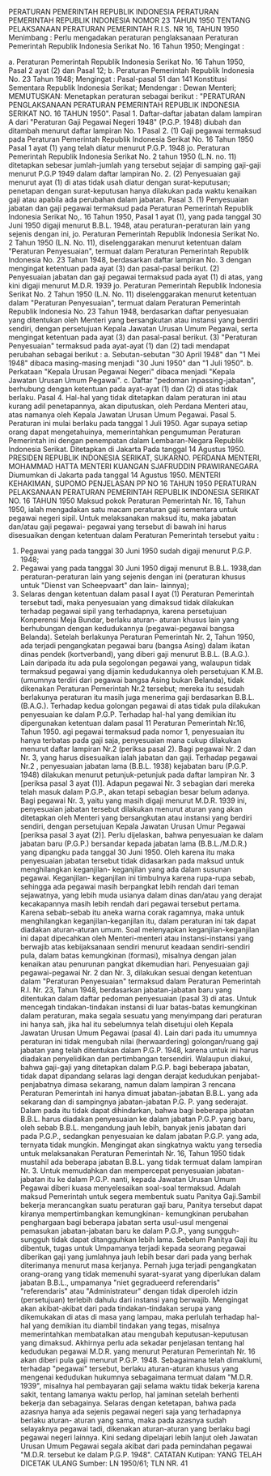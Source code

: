  PERATURAN PEMERINTAH REPUBLIK INDONESIA PERATURAN PEMERINTAH REPUBLIK INDONESIA NOMOR 23 TAHUN 1950 TENTANG PELAKSANAAN PERATURAN PEMERINTAH R.I.S. NR 16, TAHUN 1950
Menimbang :
 Perlu mengadakan peraturan penglaksanaan Peraturan Pemerintah Republik Indonesia Serikat No. 16 Tahun 1950;
Mengingat :

a. Peraturan Pemerintah Republik Indonesia Serikat No. 16 Tahun 1950, Pasal 2 ayat (2) dan Pasal 12;
b. Peraturan Pemerintah Republik Indonesia No. 23 Tahun 1948;
Mengingat :
 Pasal-pasal 51 dan 141 Konstitusi Sementara Republik Indonesia Serikat; Mendengar : Dewan Menteri;
MEMUTUSKAN:
 Menetapkan peraturan sebagai berikut : "PERATURAN PENGLAKSANAAN PERATURAN PEMERINTAH REPUBLIK INDONESIA SERIKAT NO. 16 TAHUN 1950". Pasal 1. Daftar-daftar jabatan dalam lampiran A dari "Peraturan Gaji Pegawai Negeri 1948" (P.G.P. 1948) diubah dan ditambah menurut daftar lampiran No. 1 Pasal 2.
(1) Gaji pegawai termaksud pada Peraturan Pemerintah Republik Indonesia Serikat No. 16 Tahun 1950 Pasal 1 ayat (1) yang telah diatur menurut P.G.P. 1948 jo. Peraturan Pemerintah Republik Indonesia Serikat No. 2 tahun 1950 (L.N. no. 11) ditetapkan sebesar jumlah-jumlah yang tersebut sejajar di samping gaji-gaji menurut P.G.P 1949 dalam daftar lampiran No. 2.
(2) Penyesuaian gaji menurut ayat (1) di atas tidak usah diatur dengan surat-keputusan; penetapan dengan surat-keputusan hanya dilakukan pada waktu kenaikan gaji atau apabila ada perubahan dalam jabatan. Pasal 3.
(1) Penyesuaian jabatan dan gaji pegawai termaksud pada Peraturan Pemerintah Republik Indonesia Serikat No,. 16 Tahun 1950, Pasal 1 ayat (1), yang pada tanggal 30 Juni 1950 digaji menurut B.B.L. 1948, atau peraturan-peraturan lain yang sejenis dengan ini, jo. Peraturan Pemerintah Republik Indonesia Serikat No. 2 Tahun 1950 (L.N. No. 11), diselenggarakan menurut ketentuan dalam "Peraturan Penyesuaian", termuat dalam Peraturan Pemerintah Republik Indonesia No. 23 Tahun 1948, berdasarkan daftar lampiran No. 3 dengan mengingat ketentuan pada ayat (3) dan pasal-pasal berikut.
(2) Penyesuaian jabatan dan gaji pegawai termaksud pada ayat (1) di atas, yang kini digaji menurut M.D.R. 1939 jo. Peraturan Pemerintah Republik Indonesia Serikat No. 2 Tahun 1950 (L.N. No. 11) diselenggarakan menurut ketentuan dalam "Peraturan Penyesuaian", termuat dalam Peraturan Pemerintah Republik Indonesia No. 23 Tahun 1948, berdasarkan daftar penyesuaian yang ditentukan oleh Menteri yang bersangkutan atau instansi yang berdiri sendiri, dengan persetujuan Kepala Jawatan Urusan Umum Pegawai, serta mengingat ketentuan pada ayat (3) dan pasal-pasal berikut.
(3) "Peraturan Penyesuaian" termaksud pada ayat-ayat (1) dan (2) tadi mendapat perubahan sebagai berikut :
a. Sebutan-sebutan "30 April 1948" dan "1 Mei 1948" dibaca masing-masing menjadi "30 Juni 1950" dan "1 Juli 1950".
b. Perkataan "Kepala Urusan Pegawai Negeri" dibaca menjadi "Kepala Jawatan Urusan Umum Pegawai".
c. Daftar "pedoman inpassing-jabatan", berhubung dengan ketentuan pada ayat-ayat (1) dan (2) di atas tidak berlaku. Pasal 4. Hal-hal yang tidak ditetapkan dalam peraturan ini atau kurang adil penetapannya, akan diputuskan, oleh Perdana Menteri atau, atas namanya oleh Kepala Jawatan Urusan Umum Pegawai. Pasal 5. Peraturan ini mulai berlaku pada tanggal 1 Juli 1950. Agar supaya setiap orang dapat mengetahuinya, memerintahkan pengumuman Peraturan Pemerintah ini dengan penempatan dalam Lembaran-Negara Republik Indonesia Serikat. Ditetapkan di Jakarta Pada tanggal 14 Agustus 1950. PRESIDEN REPUBLIK INDONESIA SERIKAT, SUKARNO. PERDANA MENTERI, MOHAMMAD HATTA MENTERI KUANGAN SJAFRUDDIN PRAWIRANEGARA Diumumkan di Jakarta pada tanggal 14 Agustus 1950. MENTERI KEHAKIMAN, SUPOMO PENJELASAN PP NO 16 TAHUN 1950 PERATURAN PELAKSANAAN PERATURAN PEMERINTAH REPUBLIK INDONESIA SERIKAT NO. 16 TAHUN 1950 Maksud pokok Peraturan Pemerintah Nr. 16, Tahun 1950, ialah mengadakan satu macam peraturan gaji sementara untuk pegawai negeri sipil. Untuk melaksanakan maksud itu, maka jabatan dan/atau gaji pegawai- pegawai yang tersebut di bawah ini harus disesuaikan dengan ketentuan dalam Peraturan Pemerintah tersebut yaitu :
1. Pegawai yang pada tanggal 30 Juni 1950 sudah digaji menurut P.G.P. 1948;
2. Pegawai yang pada tanggal 30 Juni 1950 digaji menurut B.B.L. 1938,dan peraturan-peraturan lain yang sejenis dengan ini (peraturan khusus untuk "Dienst van Scheepvaart" dan lain- lainnya);
1939. Selaras dengan ketentuan dalam pasal I ayat (1) Peraturan Pemerintah tersebut tadi, maka penyesuaian yang dimaksud tidak dilakukan terhadap pegawai sipil yang terhadapnya, karena persetujuan Konperensi Meja Bundar, berlaku aturan- aturan khusus lain yang berhubungan dengan kedudukannya (pegawai-pegawai bangsa Belanda). Setelah berlakunya Peraturan Pemerintah Nr. 2, Tahun 1950, ada terjadi pengangkatan pegawai baru (bangsa Asing) dalam ikatan dinas pendek (kortverband), yang diberi gaji menurut B.B.L. (B.A.G.). Lain daripada itu ada pula segolongan pegawai yang, walaupun tidak termaksud pegawai yang dijamin kedudukannya oleh persetujuan K.M.B. (umumnya terdiri dari pegawai bangsa Asing bukan Belanda), tidak dikenakan Peraturan Pemerintah Nr.2 tersebut; mereka itu sesudah berlakunya peraturan itu masih juga menerima gaji berdasarkan B.B.L. (B.A.G.). Terhadap kedua golongan pegawai di atas tidak pula dilakukan penyesuaian ke dalam P.G.P. Terhadap hal-hal yang demikian itu dipergunakan ketentuan dalam pasal 11 Peraturan Pemerintah Nr.16, Tahun 1950. agi pegawai termaksud pada nomor 1, penyesuaian itu hanya terbatas pada gaji saja, penyesuaian mana cukup dilakukan menurut daftar lampiran Nr.2 (periksa pasal 2). Bagi pegawai Nr. 2 dan Nr. 3, yang harus disesuaikan ialah jabatan dan gaji. Terhadap pegawai Nr.2 , penyesuaian jabatan lama (B.B.L. 1938) kejabatan baru (P.G.P. 1948) dilakukan menurut petunjuk-petunjuk pada daftar lampiran Nr. 3 [periksa pasal 3 ayat (1)]. Adapun pegawai Nr. 3 sebagian dari mereka telah masuk dalam P.G.P., akan tetapi sebagian besar belum adanya. Bagi pegawai Nr. 3, yaitu yang masih digaji menurut M.D.R. 1939 ini, penyesuaian jabatan tersebut dilakukan menurut aturan yang akan ditetapkan oleh Menteri yang bersangkutan atau instansi yang berdiri sendiri, dengan persetujuan Kepala Jawatan Urusan Umur Pegawai [periksa pasal 3 ayat (2)]. Perlu dijelaskan, bahwa penyesuaian ke dalam jabatan baru (P.G.P.) bersandar kepada jabatan lama (B.B.L./M.D.R.) yang dipangku pada tanggal 30 Juni 1950. Oleh karena itu maka penyesuaian jabatan tersebut tidak didasarkan pada maksud untuk menghilangkan keganjilan- keganjilan yang ada dalam susunan pegawai. Keganjilan- keganjilan ini timbulnya karena rupa-rupa sebab, sehingga ada pegawai masih berpangkat lebih rendah dari teman sejawatnya, yang lebih muda usianya dalam dinas dan/atau yang derajat kecakapannya masih lebih rendah dari pegawai tersebut pertama. Karena sebab-sebab itu aneka warna corak ragamnya, maka untuk menghilangkan keganjilan-keganjilan itu, dalam peraturan ini tak dapat diadakan aturan-aturan umum. Soal melenyapkan keganjilan-keganjilan ini dapat dipecahkan oleh Menteri-menteri atau instansi-instansi yang berwajib atas kebijaksanaan sendiri menurut keadaan sendiri-sendiri pula, dalam batas kemungkinan (formasi), misalnya dengan jalan kenaikan atau penurunan pangkat dikemudian hari. Penyesuaian gaji pegawai-pegawai Nr. 2 dan Nr. 3, dilakukan sesuai dengan ketentuan dalam "Peraturan Penyesuaian" termaksud dalam Peraturan Pemerintah R.I. Nr. 23, Tahun 1948, berdasarkan jabatan-jabatan baru yang ditentukan dalam daftar pedoman penyesuaian (pasal 3) di atas. Untuk mencegah tindakan-tindakan instansi di luar batas-batas kemungkinan dalam peraturan, maka segala sesuatu yang menyimpang dari peraturan ini hanya sah, jika hal itu sebelumnya telah disetujui oleh Kepala Jawatan Urusan Umum Pegawai (pasal 4). Lain dari pada itu umumnya peraturan ini tidak mengubah nilai (herwaardering) golongan/ruang gaji jabatan yang telah ditentukan dalam P.G.P. 1948, karena untuk ini harus diadakan penyelidikan dan pertimbangan tersendiri. Walaupun diakui, bahwa gaji-gaji yang ditetapkan dalam P.G.P. bagi beberapa jabatan, tidak dapat dipandang selaras lagi dengan derajat kedudukan penjabat-penjabatnya dimasa sekarang, namun dalam lampiran 3 rencana Peraturan Pemerintah ini hanya dimuat jabatan-jabatan B.B.L. yang ada sekarang dan di sampingnya jabatan-jabatan P.G. P. yang sederajat. Dalam pada itu tidak dapat dihindarkan, bahwa bagi beberapa jabatan B.B.L. harus diadakan penyesuaian ke dalam jabatan P.G.P. yang baru, oleh sebab B.B.L. mengandung jauh lebih, banyak jenis jabatan dari pada P.G.P., sedangkan penyesuaian ke dalam jabatan P.G.P. yang ada, ternyata tidak mungkin. Mengingat akan singkatnya waktu yang tersedia untuk melaksanakan Peraturan Pemerintah Nr. 16, Tahun 1950 tidak mustahil ada beberapa jabatan B.B.L. yang tidak termuat dalam lampiran Nr. 3. Untuk memudahkan dan mempercepat penyesuaian jabatan-jabatan itu ke dalam P.G.P. nanti, kepada Jawatan Urusan Umum Pegawai diberi kuasa menyelesaikan soal-soal termaksud. Adalah maksud Pemerintah untuk segera membentuk suatu Panitya Gaji.Sambil bekerja merancangkan suatu peraturan gaji baru, Panitya tersebut dapat kiranya mempertimbangkan kemungkinan- kemungkinan perubahan penghargaan bagi beberapa jabatan serta usul-usul mengenai pemasukan jabatan-jabatan baru ke dalam P.G.P., yang sungguh-sungguh tidak dapat ditangguhkan lebih lama. Sebelum Panitya Gaji itu dibentuk, tugas untuk Umpamanya terjadi kepada seorang pegawai diberikan gaji yang jumlahnya jauh lebih besar dari pada yang berhak diterimanya menurut masa kerjanya. Pernah juga terjadi pengangkatan orang-orang yang tidak memenuhi syarat-syarat yang diperlukan dalam jabatan B.B.L., umpamanya "niet gegradueerd referendaris" "referendaris" atau "Administrateur" dengan tidak diperoleh idzin (persetujuan) terlebih dahulu dari instansi yang berwajib. Mengingat akan akibat-akibat dari pada tindakan-tindakan serupa yang dikemukakan di atas di masa yang lampau, maka perlulah terhadap hal-hal yang demikian itu diambil tindakan yang tegas, misalnya memerintahkan membatalkan atau mengubah keputusan-keputusan yang dimaksud. Akhirnya perlu ada sekadar penjelasan tentang hal kedudukan pegawai M.D.R. yang menurut Peraturan Pemerintah Nr. 16 akan diberi pula gaji menurut P.G.P. 1948. Sebagaimana telah dimaklumi, terhadap "pegawai" tersebut, berlaku aturan-aturan khusus yang mengenai kedudukan hukumnya sebagaimana termuat dalam "M.D.R. 1939", misalnya hal pembayaran gaji selama waktu tidak bekerja karena sakit, tentang lamanya waktu perlop, hal jaminan setelah berhenti bekerja dan sebagainya. Selaras dengan ketetapan, bahwa pada azasnya hanya ada sejenis pegawai negeri saja yang terhadapnya berlaku aturan- aturan yang sama, maka pada azasnya sudah selayaknya pegawai tadi, dikenakan aturan-aturan yang berlaku bagi pegawai negeri lainnya. Kini sedang dipelajari lebih lanjut oleh Jawatan Urusan Umum Pegawai segala akibat dari pada pemindahan pegawai "M.D.R. tersebut ke dalam P.G.P. 1948". CATATAN Kutipan: YANG TELAH DICETAK ULANG Sumber: LN 1950/61; TLN NR. 41
